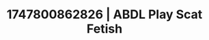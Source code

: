 ---
categories:
- 3D animation
- Mormon missionary
- Raw connection
- Hair pulling
- Eclectic erotica
image: /assets/images/1747800862826.jpg
layout: post
seo:
  description: Featured content with sensual Scat Fetish, ABDL Play. HD images available.
  keywords: Scat Fetish, ABDL Play
  og_image: /assets/images/1747800862826.jpg
  schema_type: VisualArtwork
tags:
- '#1747800862826'
- ABDL Play
- Scat Fetish
title: 1747800862826 | ABDL Play Scat Fetish
---